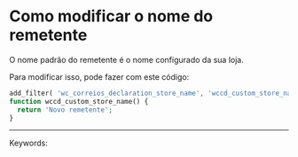 # Como modificar o nome do remetente

O nome padrão do remetente é o nome configurado da sua loja.

Para modificar isso, pode fazer com este código:

```php
add_filter( 'wc_correios_declaration_store_name', 'wccd_custom_store_name' );  
function wccd_custom_store_name() {  
  return 'Novo remetente';  
}
```

  

___

Keywords:
